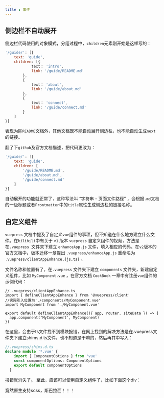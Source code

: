 ```yaml
---
title : 事件
---
```


## 侧边栏不自动展开

侧边栏代码使用的对象模式，分组过程中，<code>children</code>元素刚开始是这样写的：

``` javascript
'/guide/': [{
    text: 'guide',
    children: [{
            text： 'intro',
            link: '/guide/README.md'
        },
        {
            text： 'about',
            link: '/guide/about.md'
        },
        {
            text： 'connect',
            link: '/guide/connect.md'
        }
    ]
}]

```

表现为除<code>README</code>文档外，其他文档既不能自动展开侧边栏，也不能自动生成<code>next</code>的链接。

翻了下<code>github</code>及官方文档描述，把代码更改为：

``` javascript
'/guide/': [{
    text: 'guide',
    children: [
        '/guide/README.md',
        '/guide/about.md',
        '/guide/connect.md'
    ]
}]
```

自动展开的功能就正常了，这种写法叫 “字符串 - 页面文件路径” ，会根据<code>.md</code>文档的一级标题或者<code>Frontmatter</code>中的<code>title</code>属性生成侧边栏的链接名称。

## 自定义组件

<code>vuepress</code> 文档中提及了自定义<code>vue</code>组件的事项，但不知道在什么地方建立什么文件。在<code>bilibili</code>中有关于 <code>v1</code> 版本 <code>vuepress</code> 自定义组件的视频，方法是在<code>.vuepress
</code>文件夹下建立 <code>enhanceApp.js</code> 文件，填入相应的代码。在<code>v2</code>版本的官方文档中，版本迁移一章提出 <code>.vuepress/enhanceApp.js</code> 重命名为 <code>.vuepress/clientAppEnhance.{js,ts}</code> 。

文件名称和位置有了，在<code>.vuepress</code> 文件夹下建立 <code>components</code> 文件夹，新建自定义组件，比如 <code>MyComponent.vue</code> ，在官方文档 <code>CookBook</code> 一章中有注册<code>vue</code>组件的示例代码：
``` javascript{4}
// .vuepress/clientAppEnhance.ts
import { defineClientAppEnhance } from '@vuepress/client'
//实际引入位置为'./components/MyComponent.vue'
import MyComponent from './MyComponent.vue'

export default defineClientAppEnhance(({ app, router, siteData }) => {
  app.component('MyComponent', MyComponent)
})
```
在这里，会由于ts文件找不到模块报错，在网上找到的解决方法是在.vuepress文件夹下建立shims.d.ts文件，也不知道是干嘛的，然后再其中写入：
``` typescript
//.vuepress/shims.d.ts
declare module '*.vue' {
    import { ComponentOptions } from 'vue'
    const componentOptions: ComponentOptions
    export default componentOptions
  }
```
报错就消失了。
至此，应该可以使用自定义组件了，比如下面这个div：

<MyComponent />

竟然原生支持scss，斯巴拉西！！！